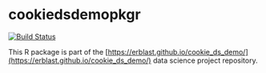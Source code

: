 # cookiedsdemopkgr

[![Build Status](https://travis-ci.erblast/cookie_ds_demo.svg?branch=master)](https://travis-ci.erblast/cookie_ds_demo)

This R package is part of the [https://erblast.github.io/cookie_ds_demo/](https://erblast.github.io/cookie_ds_demo/) data science project repository.

